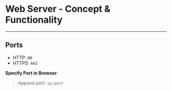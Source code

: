 # Web Server - Concept & Functionality
___
## Ports
- HTTP: `80`
- HTTPS: `443`

**Specify Port in Browser**:
> Append port: `ip:port`

